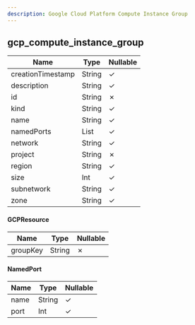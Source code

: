 ```yaml
---
description: Google Cloud Platform Compute Instance Group
---
```

gcp_compute_instance_group
--------------------------

| **Name**          | **Type**        | **Nullable** |
| ----------------- | --------------- | ------------ |
| creationTimestamp | String          | &check;      |
| description       | String          | &check;      |
| id                | String          | &cross;      |
| kind              | String          | &check;      |
| name              | String          | &check;      |
| namedPorts        | List<NamedPort> | &check;      |
| network           | String          | &check;      |
| project           | String          | &cross;      |
| region            | String          | &check;      |
| size              | Int             | &check;      |
| subnetwork        | String          | &check;      |
| zone              | String          | &check;      |

#### GCPResource
| **Name** | **Type** | **Nullable** |
| -------- | -------- | ------------ |
| groupKey | String   | &cross;      |

#### NamedPort
| **Name** | **Type** | **Nullable** |
| -------- | -------- | ------------ |
| name     | String   | &check;      |
| port     | Int      | &check;      |
